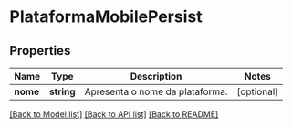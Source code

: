 # PlataformaMobilePersist

## Properties
Name | Type | Description | Notes
------------ | ------------- | ------------- | -------------
**nome** | **string** | Apresenta o nome da plataforma. | [optional] 

[[Back to Model list]](../README.md#documentation-for-models) [[Back to API list]](../README.md#documentation-for-api-endpoints) [[Back to README]](../README.md)


